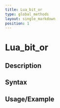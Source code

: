 ```yaml
---
title: Lua_bit_or
type: global_methods
layout: single_markdown
position: 1
---
```


# Lua_bit_or

## Description

## Syntax

## Usage/Example


